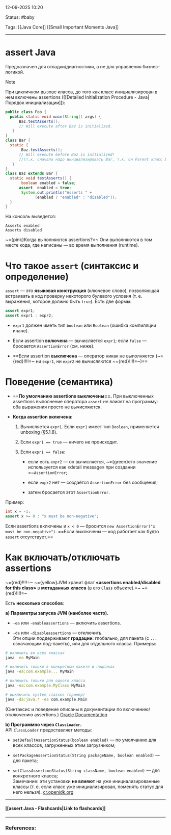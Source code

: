 
12-09-2025 10:20

Status: #baby 

Tags: [[Java Core]] [[Small Important Moments Java]]

---
# assert Java

Предназначен для отладки/диагностики, а не для управления бизнес-логикой.

>[!note]
>При цикличном вызове класса, до того как класс инициализирован в нем включены assertions ([[Detailed Initialization Procedure - Java|Порядок инициализации]]):
>```java
>public class Foo {
 >   public static void main(String[] args) {
 >       Baz.testAsserts(); 
 >       // Will execute after Baz is initialized.
>    }
>}
>class Bar {
 >   static {
>        Baz.testAsserts(); 
 >       // Will execute before Baz is initialized! 
 >       //(т.к. сначала надо инициализировать Bar, т.к. он Parent класс Baz)
>    }
>}
>class Baz extends Bar {
 >   static void testAsserts() {
>        boolean enabled = false;
 >       assert  enabled = true;
>        System.out.println("Asserts " + 
>			   (enabled ? "enabled" : "disabled"));
 >   }
>}
>```
>На консоль выведется:
>```
>Asserts enabled
>Asserts disabled
>```


~={pink}Когда выполняются assertions?=~
	Они выполняются в том месте кода, где написаны — во время выполнения (runtime).
	
# Что такое `assert` (синтаксис и определение)

`assert` — это **языковая конструкция** (ключевое слово), позволяющая встраивать в код проверку некоторого булевого условия (т. е. выражения, которое должно быть `true`). Есть две формы:

```java
assert expr1; 
assert expr1 : expr2;
```

- `expr1` должен иметь тип `boolean` или `Boolean` (ошибка компиляции иначе).
    
- Если assertion **включена** — вычисляется `expr1`; если `false` — бросается `AssertionError` (см. ниже).
    
- ==Если assertion **выключена** — оператор никак не выполняется (~={red}!!!!=~ ни `expr1`, ни `expr2` не вычисляются ~={red}!!!!=~)==



# Поведение (семантика) 

- ==**По умолчанию assertions выключены==.** При выключенных assertions выполнение оператора `assert` _не влияет_ на программу: оба выражения просто не вычисляются. 
    
- **Когда assertion включена:**
    
    1. Вычисляется `expr1`. Если `expr1` имеет тип `Boolean`, применяется unboxing (§5.1.8).
        
    2. Если `expr1 == true` — ничего не происходит.
        
    3. Если `expr1 == false`:
        
        - если есть `expr2` — он вычисляется, ~={green}его значение используется как «detail message» при создании =~`AssertionError`;
            
        - если `expr2` нет — создаётся `AssertionError` без сообщения;
            
        - затем бросается этот `AssertionError`. 
            

Пример:

```java
int x = -1;
assert x >= 0 : "x must be non-negative";
```

Если assertions включены и `x < 0` — бросится `new AssertionError("x must be non-negative")`. ==Если выключены — код работает как будто `assert` отсутствует.==



# Как включать/отключать assertions

~={red}!!!!=~ ~={yellow}JVM хранит флаг **«assertions enabled/disabled for this class»** в **метаданных класса** (в его `Class` объекте).=~ ~={red}!!!!=~

Есть **несколько способов**:

**a) Параметры запуска JVM (наиболее часто).**

- `-ea` или `-enableassertions` — включить assertions.
    
- `-da` или `-disableassertions` — отключить.  
    Эти опции поддерживают **градации**: глобально, для пакета (с `...` означающим под-пакеты), или для отдельного класса. Примеры:
    

```bash
# включить во всех классах 
java -ea MyMain  

# включить только в конкретном пакете и подпаках 
java -ea:com.example... MyMain  

# включить только для одного класса 
java -ea:com.example.MyClass MyMain  

# выключить system classes (пример) 
java -da:java.* -ea com.example.Main
```


(Синтаксис и поведение описаны в документации по включению/отключению assertions.) [Oracle Documentation](https://docs.oracle.com/cd/E19683-01/806-7930/6jgp65ikq/index.html?utm_source=chatgpt.com)

**b) Программно через `ClassLoader`.**  
API `ClassLoader` предоставляет методы:

- `setDefaultAssertionStatus(boolean enabled)` — по умолчанию для всех классов, загруженных этим загрузчиком;
    
- `setPackageAssertionStatus(String packageName, boolean enabled)` — для пакета;
    
- `setClassAssertionStatus(String className, boolean enabled)` — для конкретного класса;  
    Замечание: эти установки **не влияют** на уже инициализированные классы (т. е. если класс уже инициализирован, поменять статус для него нельзя). [cr.openjdk.org](https://cr.openjdk.org/~jlaskey/templates/docs/api/java.base/java/lang/ClassLoader.html?utm_source=chatgpt.com)

----
#### [[assert Java - Flashcards|Link to flashcards]]



---
### References:

